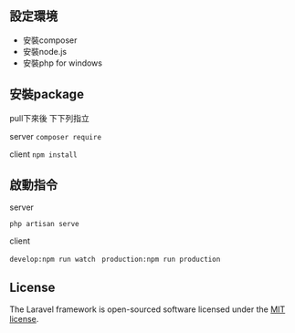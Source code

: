 ## 設定環境

* 安裝composer
* 安裝node.js
* 安裝php for windows

## 安裝package

pull下來後 下下列指立

server `composer require`

client `npm install`

## 啟動指令

server 

`php artisan serve`

client

```develop:npm run watch ```
```production:npm run production```

## License

The Laravel framework is open-sourced software licensed under the [MIT license](https://opensource.org/licenses/MIT).

